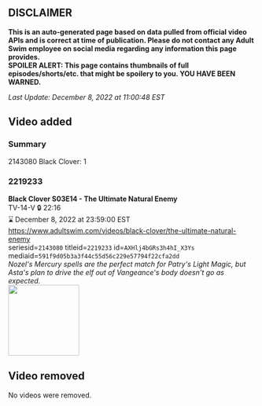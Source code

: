 ## DISCLAIMER
**This is an auto-generated page based on data pulled from official video APIs and is correct at time of publication. Please do not contact any Adult Swim employee on social media regarding any information this page provides.**  
**SPOILER ALERT: This page contains thumbnails of full episodes/shorts/etc. that might be spoilery to you. YOU HAVE BEEN WARNED.**  

_Last Update: December 8, 2022 at 11:00:48 EST_
## Video added
### Summary
2143080 Black Clover: 1  
### 2219233
**Black Clover S03E14 - The Ultimate Natural Enemy**  
TV-14-V 🔒 22:16  
⌛ December 8, 2022 at 23:59:00 EST  
https://www.adultswim.com/videos/black-clover/the-ultimate-natural-enemy  
seriesid=`2143080` titleid=`2219233` id=`AXHlj4bGRs3h4hI_X3Ys` mediaid=`591f9d05b3a3f44c55d56c229e57794f22cfa2dd`  
_Nozel's Mercury spells are the perfect match for Patry's Light Magic, but Asta's plan to drive the elf out of Vangeance's body doesn't go as expected._  
<a href="https://media.cdn.adultswim.com/uploads/20200505/thumbnails/2_20551158364-BlackClover_116.jpg"><img src="https://media.cdn.adultswim.com/uploads/20200505/thumbnails/2_20551158364-BlackClover_116.jpg" height="144px" /></a>
## Video removed
No videos were removed.  
